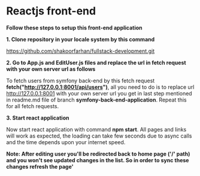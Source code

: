 # Reactjs front-end

**Follow these steps to setup this front-end application**

**1. Clone repository in your locale system by this command**

https://github.com/shakoorfarhan/fullstack-development.git

**2. Go to App.js and EditUser.js files and replace the url in fetch request with your own server url as follows**

To fetch users from symfony back-end by this fetch request **fetch("http://127.0.0.1:8001/api/users")**, all you need to do is to replace url http://127.0.0.1:8001 with your own 
server url you get in last step mentioned in readme.md file of branch **symfony-back-end-application**. Repeat this for all fetch requests.

**3. Start react application** 

Now start react application with command **npm start**. All pages and links will work as expected, the loading can take few seconds due to async calls and the time depends upon your internet speed.

**Note: After editing user you'll be redirected back to home page ('/' path) and you won't see updated changes in the list. So in order to sync these changes refresh the page'**
